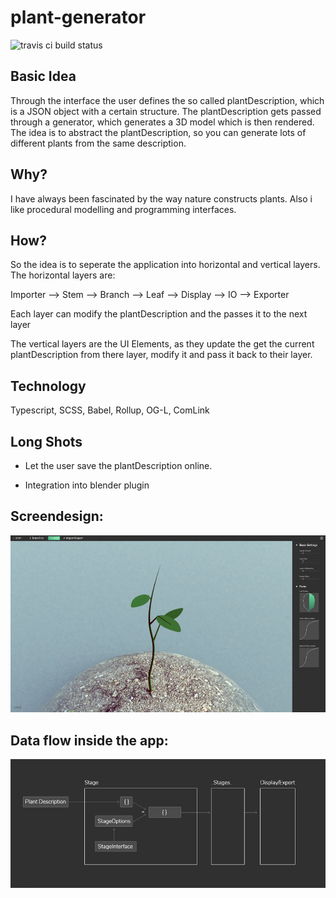 # plant-generator

![travis ci build status](https://api.travis-ci.com/jim-fx/plant-generator.svg?branch=master)

## Basic Idea

Through the interface the user defines the so called plantDescription, which is a JSON object with a certain structure. The plantDescription gets passed through a generator, which generates a 3D model which is then rendered.
The idea is to abstract the plantDescription, so you can generate lots of different plants from the same description.

## Why?

I have always been fascinated by the way nature constructs plants. Also i like procedural modelling and programming interfaces.

## How?

So the idea is to seperate the application into horizontal and vertical layers. The horizontal layers are:

Importer --> Stem --> Branch --> Leaf --> Display --> IO --> Exporter

Each layer can modify the plantDescription and the passes it to the next layer

The vertical layers are the UI Elements, as they update the get the current plantDescription from there layer, modify it and pass it back to their layer.

## Technology

Typescript, SCSS, Babel, Rollup, OG-L, ComLink

## Long Shots

- Let the user save the plantDescription online.

- Integration into blender plugin

## Screendesign:

![screendesign leaves](https://raw.githubusercontent.com/jim-fx/plant-generator/master/design/screendesign/leaves.jpg)

## Data flow inside the app:

![screendesign leaves](https://raw.githubusercontent.com/jim-fx/plant-generator/master/design/screendesign/data%20flow%20through%20stages.jpg)
